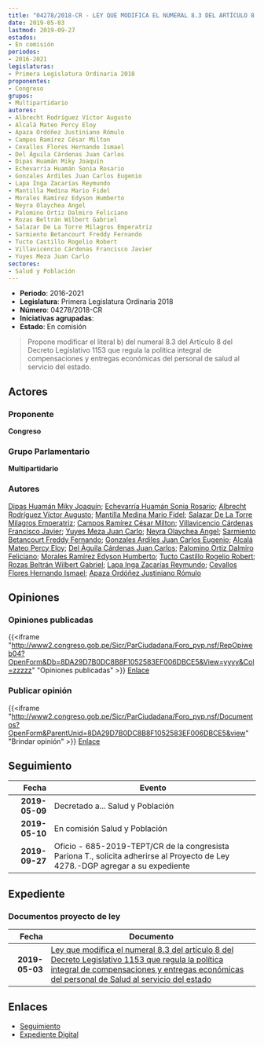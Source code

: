 ```yaml
---
title: "04278/2018-CR - LEY QUE MODIFICA EL NUMERAL 8.3 DEL ARTÍCULO 8 DEL DECRETO LEGISLATIVO 1153 QUE REGULA LA POLÍTICA INTEGRAL DE COMPENSACIONES Y ENTREGAS ECONÓMICAS DEL PERSONAL DE SALUD AL SERVICIO DEL ESTADO"
date: 2019-05-03
lastmod: 2019-09-27
estados:
- En comisión
periodos:
- 2016-2021
legislaturas:
- Primera Legislatura Ordinaria 2018
proponentes:
- Congreso
grupos:
- Multipartidario
autores:
- Albrecht Rodríguez Víctor Augusto
- Alcalá Mateo Percy Eloy
- Apaza Ordóñez Justiniano Rómulo
- Campos Ramírez César Milton
- Cevallos Flores Hernando Ismael
- Del Águila Cárdenas Juan Carlos
- Dipas Huamán Miky Joaquín
- Echevarría Huamán Sonia Rosario
- Gonzales Ardiles Juan Carlos Eugenio
- Lapa Inga Zacarías Reymundo
- Mantilla Medina Mario Fidel
- Morales Ramírez Edyson Humberto
- Neyra Olaychea Angel
- Palomino Ortiz Dalmiro Feliciano
- Rozas Beltrán Wilbert Gabriel
- Salazar De La Torre Milagros Emperatriz
- Sarmiento Betancourt Freddy Fernando
- Tucto Castillo Rogelio Robert
- Villavicencio Cárdenas Francisco Javier
- Yuyes Meza Juan Carlo
sectores:
- Salud y Población
---
```

- **Periodo**: 2016-2021
- **Legislatura**: Primera Legislatura Ordinaria 2018
- **Número**: 04278/2018-CR
- **Iniciativas agrupadas**: 
- **Estado**: En comisión

> Propone modificar el literal b) del numeral 8.3 del Artículo 8 del Decreto Legislativo 1153 que regula la política integral de compensaciones y entregas económicas del personal de salud al servicio del estado.


## Actores

### Proponente

**Congreso**

### Grupo Parlamentario

**Multipartidario**

### Autores

[Dipas Huamán Miky Joaquín](mailto:mailto:mdipas@congreso.gob.pe); [Echevarría Huamán Sonia Rosario](mailto:mailto:sechevarria@congreso.gob.pe); [Albrecht Rodríguez Víctor Augusto](mailto:mailto:valbrecht@congreso.gob.pe); [Mantilla Medina Mario Fidel](mailto:mailto:mmantilla@congreso.gob.pe); [Salazar De La Torre Milagros Emperatriz](mailto:mailto:msalazard@congreso.gob.pe); [Campos Ramírez César Milton](mailto:mailto:ccampos@congreso.gob.pe); [Villavicencio Cárdenas Francisco Javier](mailto:mailto:fvillavicencio@congreso.gob.pe); [Yuyes Meza Juan Carlo](mailto:mailto:jyuyes@congreso.gob.pe); [Neyra Olaychea Angel](mailto:mailto:); [Sarmiento Betancourt Freddy Fernando](mailto:mailto:fsarmiento@congreso.gob.pe); [Gonzales Ardiles Juan Carlos Eugenio](mailto:mailto:jgonzalesa@congreso.gob.pe); [Alcalá Mateo Percy Eloy](mailto:mailto:palcala@congreso.gob.pe); [Del Águila Cárdenas Juan Carlos](mailto:mailto:jdelaguila@congreso.gob.pe); [Palomino Ortiz Dalmiro Feliciano](mailto:mailto:dfpalomino@congreso.gob.pe); [Morales Ramírez Edyson Humberto](mailto:mailto:emorales@congreso.gob.pe); [Tucto Castillo Rogelio Robert](mailto:mailto:rtucto@congreso.gob.pe); [Rozas Beltrán Wilbert Gabriel](mailto:mailto:wrozas@congreso.gob.pe); [Lapa Inga Zacarías Reymundo](mailto:mailto:zlapa@congreso.gob.pe); [Cevallos Flores Hernando Ismael](mailto:mailto:hcevallos@congreso.gob.pe); [Apaza Ordóñez Justiniano Rómulo](mailto:mailto:japaza@congreso.gob.pe)

## Opiniones

### Opiniones publicadas

{{<iframe "http://www2.congreso.gob.pe/Sicr/ParCiudadana/Foro_pvp.nsf/RepOpiweb04?OpenForm&Db=8DA29D7B0DC8B8F1052583EF006DBCE5&View=yyyy&Col=zzzzz" "Opiniones publicadas" >}}
[Enlace](http://www2.congreso.gob.pe/Sicr/ParCiudadana/Foro_pvp.nsf/RepOpiweb04?OpenForm&Db=8DA29D7B0DC8B8F1052583EF006DBCE5&View=yyyy&Col=zzzzz)

### Publicar opinión

{{<iframe "http://www2.congreso.gob.pe/Sicr/ParCiudadana/Foro_pvp.nsf/Documentos?OpenForm&ParentUnid=8DA29D7B0DC8B8F1052583EF006DBCE5&view" "Brindar opinión" >}}
[Enlace](http://www2.congreso.gob.pe/Sicr/ParCiudadana/Foro_pvp.nsf/Documentos?OpenForm&ParentUnid=8DA29D7B0DC8B8F1052583EF006DBCE5&view)


## Seguimiento

| Fecha | Evento |
|------:|--------|
| **2019-05-09** | Decretado a... Salud y Población |
| **2019-05-10** | En comisión Salud y Población |
| **2019-09-27** | Oficio - 685-2019-TEPT/CR de la congresista Pariona T., solicita adherirse al Proyecto de Ley 4278.-DGP agregar a su expediente |

## Expediente

### Documentos proyecto de ley

| Fecha | Documento |
|------:|-----------|
| **2019-05-03** | [Ley que modifica el numeral 8.3 del artículo 8 del Decreto Legislativo 1153 que regula la política integral de compensaciones y entregas económicas del personal de Salud al servicio del estado](http://www.leyes.congreso.gob.pe/Documentos/2016_2021/Proyectos_de_Ley_y_de_Resoluciones_Legislativas/PL0427820190503.pdf) |

## Enlaces

- [Seguimiento](http://www2.congreso.gob.pe/Sicr/TraDocEstProc/CLProLey2016.nsf/f7fff46988ca05b1052578e100829cc7/73f08f744d28ebd1052583ef00770428?OpenDocument)
- [Expediente Digital](http://www2.congreso.gob.pe/Sicr/TraDocEstProc/Expvirt_2011.nsf/visbusqptramdoc1621/04278?opendocument)

